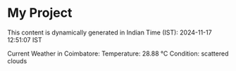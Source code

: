 # My Project

This content is dynamically generated in Indian Time (IST): 2024-11-17 12:51:07 IST


Current Weather in Coimbatore:
Temperature: 28.88 °C
Condition: scattered clouds
